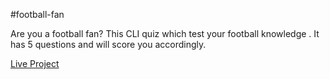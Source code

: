 #football-fan

Are you a football fan?
This CLI quiz which test your football knowledge . It has 5 questions and will score you accordingly.

  [Live Project](https://replit.com/@KUNALBISWAS/football-fan?embed=1&output=1#index.js)
